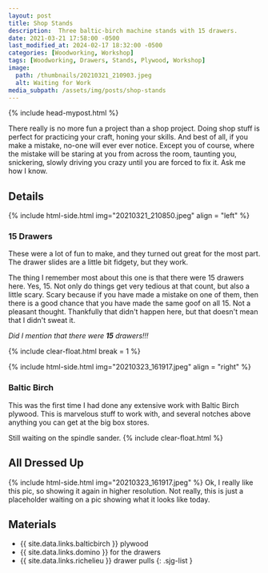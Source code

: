 ```yaml
---
layout: post
title: Shop Stands
description:  Three baltic-birch machine stands with 15 drawers.
date: 2021-03-21 17:58:00 -0500
last_modified_at: 2024-02-17 18:32:00 -0500
categories: [Woodworking, Workshop]
tags: [Woodworking, Drawers, Stands, Plywood, Workshop]
image:
  path: /thumbnails/20210321_210903.jpeg
  alt: Waiting for Work
media_subpath: /assets/img/posts/shop-stands
---
```

{% include head-mypost.html %}

There really is no more fun a project than a shop project. Doing shop stuff is perfect for practicing your craft, honing your skills. And best of all, if you make a mistake, no-one will ever ever notice. Except you of course, where the mistake will be staring at you from across the room, taunting you, snickering, slowly driving you crazy until you are forced to fix it. Ask me how I know.

## Details

{% include html-side.html img="20210321_210850.jpeg" align = "left" %}

### 15 Drawers

These were a lot of fun to make, and they turned out great for the most part. The drawer slides are a little bit fidgety, but they work.

The thing I remember most about this one is that there were 15 drawers here. Yes, 15. Not only do things get very tedious at that count, but also a little scary. Scary because if you have made a mistake on one of them, then there is a good chance that you have made the same goof on all 15. Not a pleasant thought. Thankfully that didn't happen here, but that doesn't mean that I didn't sweat it.

_Did I mention that there were **15** drawers!!!_

{% include clear-float.html break = 1 %}

{% include html-side.html img="20210323_161917.jpeg" align = "right" %}

### Baltic Birch

This was the first time I had done any extensive work with Baltic Birch plywood. This is marvelous stuff to work with, and several notches above anything you can get at the big box stores.

Still waiting on the spindle sander.
{% include clear-float.html %}

## All Dressed Up

{% include html-side.html img="20210323_161917.jpeg" %}
Ok, I really like this pic, so showing it again in higher resolution. Not really, this is just a placeholder waiting on a pic showing what it looks like today.

## Materials

- {{ site.data.links.balticbirch }} plywood
- {{ site.data.links.domino }} for the drawers
- {{ site.data.links.richelieu }} drawer pulls
{: .sjg-list }
